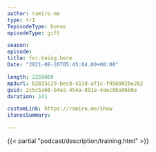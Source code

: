 ```yaml
---
author: ramiro.me
type: tr1
TepisodeType: bonus
episodeType: gift

season:
episode:
title: for.being.here
Date: "2021-08-20T05:45:04.00+00:00"

length: 2259069
mp3url: b2835c29-bec8-411d-af1c-f95b902be262
guid: 2c5c5a60-b4e2-454a-891e-4aec0ba96b6e
duration: 141

customLink: https://ramiro.me/show
itunesSummary:

---
```

{{< partial "podcast/description/training.html" >}}
